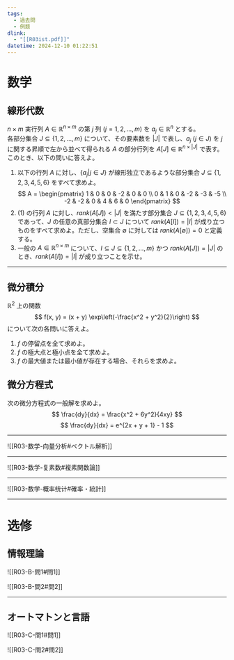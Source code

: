 ```yaml
---
tags:
  - 過去問
  - 例题
dlink:
  - "[[R03ist.pdf]]"
datetime: 2024-12-10 01:22:51
---
```

# 数学
## 線形代数
$n \times m$ 実行列 $A \in \mathbb{R}^{n \times m}$ の第 $j$ 列 ($j = 1, 2, \dots, m$) を $a_j \in \mathbb{R}^n$ とする。  
各部分集合 $J \subseteq \{1, 2, \dots, m\}$ について、その要素数を $|J|$ で表し、$a_j \ (j \in J)$ を $j$ に関する昇順で左から並べて得られる $A$ の部分行列を $A[J] \in \mathbb{R}^{n \times |J|}$ で表す。  
このとき、以下の問いに答えよ。
1. 以下の行列 $A$ に対し、$\{a_j | j \in J\}$ が線形独立であるような部分集合 $J \subseteq \{1, 2, 3, 4, 5, 6\}$ をすべて求めよ。
   $$
   A =
   \begin{pmatrix}
   1 & 0 & 0 & -2 & 0 & 0 \\
   0 & 1 & 0 & -2 & -3 & -5 \\
   -2 & -2 & 0 & 4 & 6 & 0
   \end{pmatrix}
   $$
2. (1) の行列 $A$ に対し、$rank(A[J]) < |J|$ を満たす部分集合 $J \subseteq \{1, 2, 3, 4, 5, 6\}$ であって、$J$ の任意の真部分集合 $I \subset J$ について $rank(A[I]) = |I|$ が成り立つものをすべて求めよ。ただし、空集合 $\emptyset$ に対しては $rank(A[\emptyset]) = 0$ と定義する。
3. 一般の $A \in \mathbb{R}^{n \times m}$ について、$I \subseteq J \subseteq \{1, 2, \dots, m\}$ かつ $rank(A[J]) = |J|$ のとき、$rank(A[I]) = |I|$ が成り立つことを示せ。

---
## 微分積分
$\mathbb{R}^2$ 上の関数
$$
f(x, y) = (x + y) \exp\left(-\frac{x^2 + y^2}{2}\right)
$$
について次の各問いに答えよ。
1. $f$ の停留点を全て求めよ。
2. $f$ の極大点と極小点を全て求めよ。
3. $f$ の最大値または最小値が存在する場合、それらを求めよ。

## 微分方程式
次の微分方程式の一般解を求めよ。
$$
\frac{dy}{dx} = \frac{x^2 + 6y^2}{4xy}
$$
$$
\frac{dy}{dx} = e^{2x + y + 1} - 1
$$

---
![[R03-数学-向量分析#ベクトル解析]]

---
![[R03-数学-复素数#複素関数論]]

---
![[R03-数学-概率统计#確率・統計]]


---
# 选修

## 情報理論

![[R03-B-問1#問1]]

![[R03-B-問2#問2]]

---
## オートマトンと言語
![[R03-C-問1#問1]]

![[R03-C-問2#問2]]